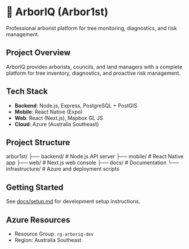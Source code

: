 # 🌳 ArborIQ (Arbor1st)

Professional arborist platform for tree monitoring, diagnostics, and risk management.

## Project Overview
ArborIQ provides arborists, councils, and land managers with a complete platform for tree inventory, diagnostics, and proactive risk management.

## Tech Stack
- **Backend**: Node.js, Express, PostgreSQL + PostGIS
- **Mobile**: React Native (Expo)
- **Web**: React (Next.js), Mapbox GL JS
- **Cloud**: Azure (Australia Southeast)

## Project Structure

arbor1st/
├── backend/          # Node.js API server
├── mobile/           # React Native app
├── web/              # Next.js web console
├── docs/             # Documentation
└── infrastructure/   # Azure and deployment scripts


## Getting Started
See [docs/setup.md](docs/setup.md) for development setup instructions.

## Azure Resources
- Resource Group: `rg-arboriq-dev`
- Region: Australia Southeast
